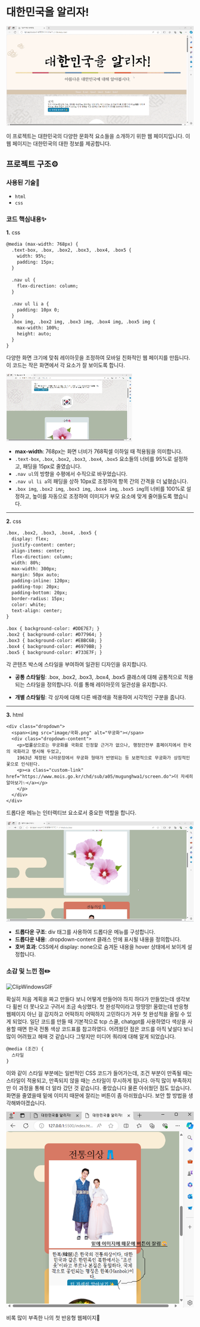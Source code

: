 # 대한민국을 알리자!
![gif(1)](https://github.com/junhee23314/web/blob/main/%EB%B0%98%EC%9D%91%ED%98%95%EC%9B%B9%ED%8E%98%EC%9D%B4%EC%A7%80%EB%A7%8C%EB%93%A4%EA%B8%B0_21106/gif(1).gif)

이 프로젝트는 대한민국의 다양한 문화적 요소들을 소개하기 위한 웹 페이지입니다. 이 웹 페이지는 대한민국의 대한 정보를 제공합니다.

## 프로젝트 구조⚙️


### 사용된 기술🔧

- `html`
- `css`


### 코드 핵심내용✨

**1.** css
```
@media (max-width: 768px) {
  .text-box, .box, .box2, .box3, .box4, .box5 {
    width: 95%;
    padding: 15px;
  }

  .nav ul {
    flex-direction: column;
  }

  .nav ul li a {
    padding: 10px 0;
  }
  .box img, .box2 img, .box3 img, .box4 img, .box5 img {
    max-width: 100%;
    height: auto;
  }
}

```
다양한 화면 크기에 맞춰 레이아웃을 조정하여 모바일 친화적인 웹 페이지를 만듭니다. 이 코드는 작은 화면에서 각 요소가 잘 보이도록 합니다.

![gif(2)](https://github.com/junhee23314/web/blob/main/%EB%B0%98%EC%9D%91%ED%98%95%EC%9B%B9%ED%8E%98%EC%9D%B4%EC%A7%80%EB%A7%8C%EB%93%A4%EA%B8%B0_21106/gif(2).gif)
- **max-width**: 768px는 화면 너비가 768픽셀 이하일 때 적용됨을 의미합니다.
- `.text-box`, `.box`, `.box2`, `.box3`, `.box4`, `.box5` 요소들의 너비를 95%로 설정하고, 패딩을 15px로 줄였습니다.
- `.nav ul`의 방향을 수평에서 수직으로 바꾸었습니다.
- `.nav ul li a`의 패딩을 상하 10px로 조정하여 항목 간의 간격을 더 넓혔습니다.
- `.box img`, `.box2 img`, `.box3 img`, `.box4 img`, `.box5 img`의 너비를 100%로 설정하고, 높이를 자동으로 조정하여 이미지가 부모 요소에 맞게 줄어들도록 했습니다.

---

**2.** css
```
.box, .box2, .box3, .box4, .box5 {
  display: flex;
  justify-content: center;
  align-items: center;
  flex-direction: column;
  width: 80%;
  max-width: 300px;
  margin: 50px auto;
  padding-inline: 120px;
  padding-top: 20px;
  padding-bottom: 20px;
  border-radius: 15px;
  color: white;
  text-align: center;
}

.box { background-color: #DDE7E7; }
.box2 { background-color: #D77964; }
.box3 { background-color: #EBBC6B; }
.box4 { background-color: #6979BB; }
.box5 { background-color: #733E7F; }

```
각 콘텐츠 박스에 스타일을 부여하여 일관된 디자인을 유지합니다.

- **공통 스타일링**: .box, .box2, .box3, .box4, .box5 클래스에 대해 공통적으로 적용되는 스타일을 정의합니다. 이를 통해 레이아웃의 일관성을 유지합니다.

- **개별 스타일링**: 각 상자에 대해 다른 배경색을 적용하여 시각적인 구분을 줍니다.

---

**3.** html
```
<div class="dropdown">
  <span><img src="image/국화.png" alt="무궁화"></span>
  <div class="dropdown-content">
    <p>법률상으로는 무궁화를 국화로 인정할 근거가 없으나, 행정안전부 홈페이지에서 한국의 국화라고 명시해 두었고,
    1963년 제정된 나라문장에서 무궁화 형태가 반영되는 등 보편적으로 무궁화가 상징적인 꽃으로 인식된다.
    <p><a class="custom-link" href="https://www.mois.go.kr/chd/sub/a05/mugunghwa1/screen.do">더 자세히 알아보기✨</a></p>
    </p>
  </div>
</div>

```
드롭다운 메뉴는 인터랙티브 요소로서 중요한 역할을 합니다.

![gif(3)](https://github.com/junhee23314/web/blob/main/%EB%B0%98%EC%9D%91%ED%98%95%EC%9B%B9%ED%8E%98%EC%9D%B4%EC%A7%80%EB%A7%8C%EB%93%A4%EA%B8%B0_21106/gif(3).gif)
- **드롭다운 구조**: div 태그를 사용하여 드롭다운 메뉴를 구성합니다.
- **드롭다운 내용**: .dropdown-content 클래스 안에 표시될 내용을 정의합니다.
- **호버 효과**: CSS에서 display: none으로 숨겨둔 내용을 hover 상태에서 보이게 설정합니다.


### 소감 및 느낀 점✏️
![ClipWindowsGIF](https://github.com/junhee23314/Let-s-promote-Korea/assets/127848243/8269a124-68b8-44c5-94d6-1b3f103f0c89)

확실히 처음 계획을 짜고 만들다 보니 어떻게 만들어야 하지 하다가
만들었는데 생각보다 휠씬 더 못나오고 구려서 조금 속상했다.
첫 완성작이라고 땅땅땅! 올렸는데 반응형 웹페이지 아닌 걸 감지하고
어떡하지 어떡하지 고민하다가 겨우 첫 완성적을 올릴 수 있게 되었다.
일단 코드를 만들 때 기본적으로 tcp 스쿨, chatgpt를 사용하였다
색상을 사용할 때면 한국 전통 색상 코드표를 참고하였다.
어려웠던 점은 코드를 아직 낯설다 보니 많이 어려웠고 헤매 것 같습니다
그렇지만 미디어 쿼리에 대해 알게 되었습니다.
```
@media (조건) {
  스타일
}
```
이와 같이 스타일 부분에는 일반적인 CSS 코드가 들어가는데, 조건 부분이 만족될 때는 스타일이 적용되고, 만족되지 않을 때는 스타일이 무시하게 됩니다. 아직 많이 부족하지만 이 과정을 통해 더 알라 갔던 것 같습니다. 좋았습니다
물론 아쉬웠던 점도 있습니다. 화면을 줄였을때 밑에 이미지 때문에 잘리는 버튼이 좀 아쉬웠습니다.
보안 할 방법을 생각해봐야겠습니다.

![이미지1](https://github.com/junhee23314/web/blob/main/%EB%B0%98%EC%9D%91%ED%98%95%EC%9B%B9%ED%8E%98%EC%9D%B4%EC%A7%80%EB%A7%8C%EB%93%A4%EA%B8%B0_21106/%EC%9D%B4%EB%AF%B8%EC%A7%801.png)


비록 많이 부족한 나의 첫 반응형 웹페이지🫨
